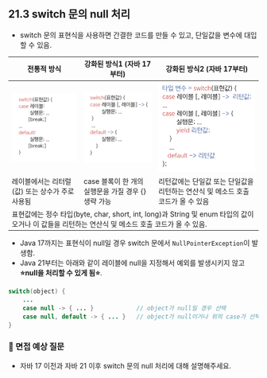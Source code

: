 ## 21.3 switch 문의 null 처리
- switch 문의 표현식을 사용하면 간결한 코드를 만들 수 있고, 단일값을 변수에 대입할 수 있음.

<table>
    <thead>
        <tr>
            <th>전통적 방식</th>
            <th>강화된 방식1 (자바 17부터)</th>
            <th>강화된 방식2 (자바 17부터)</th>
        </tr>
    </thead>
    <tbody>
        <tr>
            <td><img src="./img/1.png"></td>
            <td><img src="./img/2.png"></td>
            <td><img src="./img/3.png"></td>
        </tr>
        <tr>
            <td>레이블에서는 리터럴(값) 또는 상수가 주로 사용됨</td>
            <td>case 블록이 한 개의 실행문을 가질 경우 {} 생략 가능</td>
            <td>리턴값에는 단일값 또는 단일값을 리턴하는 연산식 및 메소드 호출 코드가 올 수 있음</td>
        </tr>
        <tr>
            <td colspan="3">표현값에는 정수 타입(byte, char, short, int, long)과 
String 및 enum 타입의 값이 오거나 이 값들을 리턴하는 연산식 및 메소드 호출 코드가 올 수 있음. </td>
        </tr>
    </tbody>
</table>

- Java 17까지는 표현식이 null일 경우 switch 문에서 `NullPointerException`이 발생함.
- Java 21부터는 아래와 같이 레이블에 null을 지정해서 예외를 발생시키지 않고 **⭐️null을 처리할 수 있게 됨⭐️**.
```java
switch(object) {
    ...
    case null -> { ... }            // object가 null일 경우 선택
    case null, default -> { ... }   // object가 null이거나 위의 case가 선택되지 않은 경우 선택
}
```
### 🙋 면접 예상 질문
- 자바 17 이전과 자바 21 이후 switch 문의 null 처리에 대해 설명해주세요.